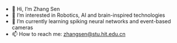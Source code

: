 - 👋 Hi, I’m Zhang Sen
- 👀 I’m interested in Robotics, AI and brain-inspired technologies
- 🌱 I’m currently learning spiking neural networks and event-based cameras
- 📫 How to reach me: zhangsen@stu.hit.edu.cn

<!---
zhangsen-hit/zhangsen-hit is a ✨ special ✨ repository because its `README.md` (this file) appears on your GitHub profile.
You can click the Preview link to take a look at your changes.
--->
